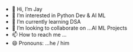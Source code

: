 - 👋 Hi, I’m Jay 
- 👀 I’m interested in Python Dev & AI ML 
- 🌱 I’m currently learning DSA
- 💞️ I’m looking to collaborate on ...AI ML Projects 
- 📫 How to reach me ...
- 😄 Pronouns: ...he /  him 


<!---
jayxgithub/jayxgithub is a ✨ special ✨ repository because its `README.md` (this file) appears on your GitHub profile.
You can click the Preview link to take a look at your changes.
--->
